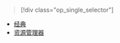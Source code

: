 > [!div class="op_single_selector"]
- [经典](../articles/virtual-machines/virtual-machines-windows-classic-troubleshoot-deployment-new-vm.md)
- [资源管理器](../articles/virtual-machines/virtual-machines-windows-troubleshoot-deployment-new-vm.md)

<!---HONumber=Mooncake_0606_2016-->